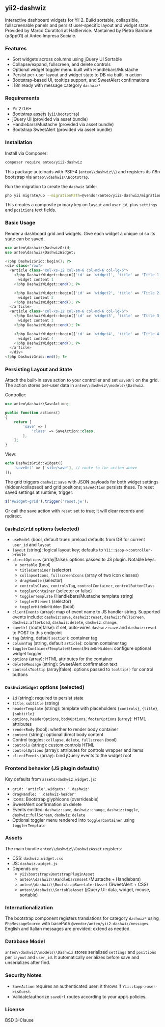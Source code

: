 ## yii2-dashwiz

Interactive dashboard widgets for Yii 2. Build sortable, collapsible, fullscreenable panels and persist user-specific layout and widget state. Provided by Marco Curatitoli at HalService. Mantained by Pietro Bardone (p3pp01) at Anteo Impresa Sociale.

### Features
- Sort widgets across columns using jQuery UI Sortable
- Collapse/expand, fullscreen, and delete controls
- Optional widget toggler menu built with Handlebars/Mustache
- Persist per-user layout and widget state to DB via built-in action
- Bootstrap-based UI, tooltips support, and SweetAlert confirmations
- i18n ready with message category `dashwiz*`

### Requirements
- Yii 2.0.6+
- Bootstrap assets (`yii\bootstrap`)
- jQuery UI (provided via asset bundle)
- Handlebars/Mustache (provided via asset bundle)
- Bootstrap SweetAlert (provided via asset bundle)

### Installation
Install via Composer:

```bash
composer require anteo/yii2-dashwiz
```

This package autoloads with PSR-4 (`anteo\\dashwiz\\`) and registers its i18n bootstrap via `anteo\\dashwiz\\Bootstrap`.

Run the migration to create the `dashwiz` table:

```bash
php yii migrate/up --migrationPath=@vendor/anteo/yii2-dashwiz/migrations
```

This creates a composite primary key on `layout` and `user_id`, plus `settings` and `positions` text fields.

### Basic Usage
Render a dashboard grid and widgets. Give each widget a unique `id` so its state can be saved.

```php
use anteo\dashwiz\DashwizGrid;
use anteo\dashwiz\DashwizWidget;

<?php DashwizGrid::begin(); ?>
<div class="row">
  <article class="col-xs-12 col-sm-6 col-md-6 col-lg-6">
    <?php DashwizWidget::begin(['id' => 'widget1', 'title' => 'Title 1']); ?>
      widget content 1
    <?php DashwizWidget::end(); ?>

    <?php DashwizWidget::begin(['id' => 'widget2', 'title' => 'Title 2']); ?>
      widget content 2
    <?php DashwizWidget::end(); ?>
  </article>
  <article class="col-xs-12 col-sm-6 col-md-6 col-lg-6">
    <?php DashwizWidget::begin(['id' => 'widget3', 'title' => 'Title 3']); ?>
      widget content 3
    <?php DashwizWidget::end(); ?>

    <?php DashwizWidget::begin(['id' => 'widget4', 'title' => 'Title 4']); ?>
      widget content 4
    <?php DashwizWidget::end(); ?>
  </article>
  </div>
<?php DashwizGrid::end(); ?>
```

### Persisting Layout and State
Attach the built-in save action to your controller and set `saveUrl` on the grid. The action stores per-user data in `anteo\\dashwiz\\models\\Dashwiz`.

Controller:
```php
use anteo\dashwiz\SaveAction;

public function actions()
{
    return [
        'save' => [
            'class' => SaveAction::class,
        ],
    ];
}
```

View:
```php
echo DashwizGrid::widget([
    'saveUrl' => ['site/save'], // route to the action above
]);
```

The grid triggers `dashwiz:save` with JSON payloads for both widget settings (hidden/collapsed) and grid positions; `SaveAction` persists these. To reset saved settings at runtime, trigger:

```js
$('#widget-grid').trigger('reset.jw');
```

Or call the save action with `reset` set to true; it will clear records and redirect.

### `DashwizGrid` options (selected)
- `useModel` (bool, default true): preload defaults from DB for current `user_id` and `layout`
- `layout` (string): logical layout key; defaults to `Yii::$app->controller->route`
- `clientOptions` (array|false): options passed to JS plugin. Notable keys:
  - `sortable` (bool)
  - `titleContainer` (selector)
  - `collapseIcons`, `fullscreenIcons` (array of two icon classes)
  - `dragHandle` (selector)
  - `controlsClass`, `controlsTag`, `controlContainer`, `controlButtonClass`
  - `togglerContainer` (selector or false)
  - `togglerTemplate` (Handlebars/Mustache template string)
  - `togglerElement` (selector)
  - `togglerHideOnHidden` (bool)
- `clientEvents` (array): map of event name to JS handler string. Supported events include: `dashwiz:save`, `dashwiz:reset`, `dashwiz:fullScreen`, `dashwiz:afterLoad`, `dashwiz:delete`, `dashwiz:change`.
- `saveUrl` (route|false): if set, auto-wires `dashwiz:save` and `dashwiz:reset` to POST to this endpoint
- `tag` (string, default `section`): container tag
- `columnTag` (string, default `article`): column container tag
- `togglerContainer`/`Template`/`Element`/`HideOnHidden`: configure optional widget toggler
- `options` (array): HTML attributes for the container
- `deleteMessage` (string): SweetAlert confirmation text
- `controlsTooltip` (array|false): options passed to `tooltip()` for control buttons

### `DashwizWidget` options (selected)
- `id` (string): required to persist state
- `title`, `subtitle` (string)
- `headerTemplate` (string): template with placeholders `{controls}`, `{title}`, `{subtitle}`
- `options`, `headerOptions`, `bodyOptions`, `footerOptions` (array): HTML attributes
- `renderBody` (bool): whether to render body container
- `content` (string): optional direct body content
- Control toggles: `collapse`, `delete`, `fullscreen` (bool)
- `controls` (string): custom controls HTML
- `controlOptions` (array): attributes for controls wrapper and items
- `clientEvents` (array): bind jQuery events to the widget root

### Frontend behavior (JS plugin defaults)
Key defaults from `assets/dashwiz.widget.js`:
- `grid: 'article'`, `widgets: '.dashwiz'`
- `dragHandle: '.dashwiz-header'`
- Icons: Bootstrap glyphicons (overrideable)
- SweetAlert confirmation on delete
- Events emitted: `dashwiz:save`, `dashwiz:change`, `dashwiz:toggle`, `dashwiz:fullScreen`, `dashwiz:delete`
- Optional toggler menu rendered into `togglerContainer` using `togglerTemplate`

### Assets
The main bundle `anteo\\dashwiz\\DashwizAsset` registers:
- CSS: `dashwiz.widget.css`
- JS: `dashwiz.widget.js`
- Depends on:
  - `yii\bootstrap\BootstrapPluginAsset`
  - `anteo\\dashwiz\\HandlebarsAsset` (Mustache + Handlebars)
  - `anteo\\dashwiz\\BootstrapSweetalertAsset` (SweetAlert + CSS)
  - `anteo\\dashwiz\\SortableAsset` (jQuery UI: data, widget, mouse, sortable)

### Internationalization
The bootstrap component registers translations for category `dashwiz*` using `PhpMessageSource` with basePath `@vendor/anteo/yii2-dashwiz/messages`. English and Italian messages are provided; extend as needed.

### Database Model
`anteo\\dashwiz\\models\\Dashwiz` stores serialized `settings` and `positions` per `layout` and `user_id`. It automatically serializes before save and unserializes after find.

### Security Notes
- `SaveAction` requires an authenticated user; it throws if `Yii::$app->user->isGuest`.
- Validate/authorize `saveUrl` routes according to your app’s policies.

### License
BSD 3-Clause
